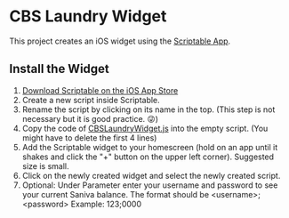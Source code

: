 # CBS Laundry Widget

This project creates an iOS widget using the [Scriptable App](https://scriptable.app).


## Install the Widget

1. [Download Scriptable on the iOS App Store](https://apps.apple.com/us/app/scriptable/id1405459188?uo=4)
2. Create a new script inside Scriptable.
3. Rename the script by clicking on its name in the top. (This step is not necessary but it is good practice. :stuck_out_tongue_winking_eye:)
4. Copy the code of [CBSLaundryWidget.js](https://github.com/Niclaslach/CBSLaundryWidget/blob/main/CBSLaundryWidget.js) into the empty script. (You might have to delete the first 4 lines)
5. Add the Scriptable widget to your homescreen (hold on an app until it shakes and click the "+" button on the upper left corner).
Suggested size is small.
6. Click on the newly created widget and select the newly created script.
7. Optional: Under Parameter enter your username and password to see your current Saniva balance. The format should be \<username\>;\<password\> Example: 123;0000